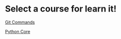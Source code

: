 # Select a course for learn it!

[Git Commands](https://github.com/ALTONIBOT/Public/blob/main/Git-Commands.md#git-commands)

[Python Core](https://github.com/ALTONIBOT/Public/blob/main/Python-Code-Samples.md#python-core)

